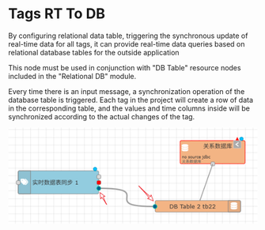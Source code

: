Tags RT To DB
==




By configuring relational data table, triggering the synchronous update of real-time data for all tags, it can provide real-time data queries based on relational database tables for the outside application

This node must be used in conjunction with "DB Table" resource nodes included in the "Relational DB" module.

Every time there is an input message, a synchronization operation of the database table is triggered. Each tag in the project will create a row of data in the corresponding table, and the values and time columns inside will be synchronized according to the actual changes of the tag.


<img src="../img/msgnet/oth01.png">
